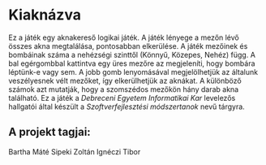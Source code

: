 # **Kiaknázva** #
Ez a játék egy aknakereső logikai játék. A játék lényege a mezőn lévő összes akna megtalálása, pontosabban elkerülése.
A játék mezőinek és bombáinak száma a nehézségi szinttől (Könnyű, Közepes, Nehéz) függ. A bal egérgombbal kattintva egy üres mezőre az megjeleníti, hogy bombára léptünk-e vagy sem.
A jobb gomb lenyomásával megjelölhetjük az általunk veszélyesnek vélt mezőket, így elkerülhetjük az aknákat.
A különböző számok azt mutatják, hogy a szomszédos mezőkön hány darab akna található.
Ez a játék a *Debreceni Egyetem Informatikai Kar* levelezős hallgatói által készült a *Szoftverfejlesztési módszertanok* nevű tárgyra.
## **A projekt tagjai:** ##
Bartha Máté
Sipeki Zoltán
Ignéczi Tibor
